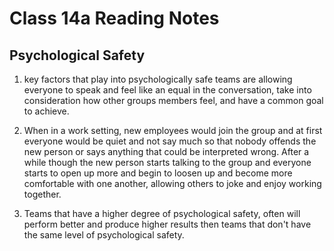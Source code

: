 # Class 14a Reading Notes

## Psychological Safety 

1) key factors that play into psychologically safe teams are allowing everyone to speak and feel like an equal in the conversation, take into consideration how other groups members feel, and have a common goal to achieve.

2) When in a work setting, new employees would join the group and at first everyone would be quiet and not say much so that nobody offends the new person or says anything that could be interpreted wrong. After a while though the new person starts talking to the group and everyone starts to open up more and begin to loosen up and become more comfortable with one another, allowing others to joke and enjoy working together.

3) Teams that have a higher degree of psychological safety, often will perform better and produce higher results then teams that don't have the same level of psychological safety.
